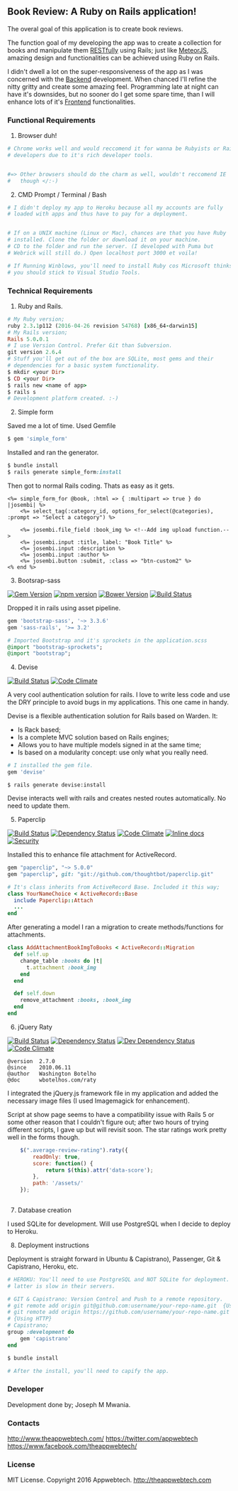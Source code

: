 ## Book Review: A Ruby on Rails application!

The overal goal of this application is to create book reviews.

The function goal of my developing the app was to create a collection 
for books and manipulate them [RESTfully](https://en.wikipedia.org/wiki/Representational_state_transfer) using Rails; just like [MeteorJS](https://en.wikipedia.org/wiki/Meteor_(web_framework)), amazing design and functionalities can be achieved using Ruby on Rails.

I didn't dwell a lot on the super-responsiveness of the app as I was concerned with the [Backend](https://www.upwork.com/hiring/development/back-end-web-developer/) development. When chanced 
I'll refine the nitty gritty and create some amazing feel. Programming 
late at night can have it's downsides, but no sooner do I get some spare time, than I will enhance lots of it's [Frontend](https://www.upwork.com/hiring/development/front-end-developer/) functionalities. 

### Functional Requirements

1. Browser duh!

```ruby
# Chrome works well and would reccomend it for wanna be Rubyists or Rails
# developers due to it's rich developer tools. 


#=> Other browsers should do the charm as well, wouldn't reccomend IE 
#   though </:-)
```

2. CMD Prompt / Terminal / Bash

```ruby
# I didn't deploy my app to Heroku because all my accounts are fully
# loaded with apps and thus have to pay for a deployment.


# If on a UNIX machine (Linux or Mac), chances are that you have Ruby 
# installed. Clone the folder or download it on your machine.
# CD to the folder and run the server. (I developed with Puma but 
# Webrick will still do.) Open localhost port 3000 et voila!

# If Running Winblows, you'll need to install Ruby cos Microsoft thinks 
# you should stick to Visual Studio Tools.
```

### Technical Requirements

1. Ruby and Rails. 

```ruby
# My Ruby version; 
ruby 2.3.1p112 (2016-04-26 revision 54768) [x86_64-darwin15]
# My Rails version;
Rails 5.0.0.1
# I use Version Control. Prefer Git than Subversion. 
git version 2.6.4
# Stuff you'll get out of the box are SQLite, most gems and their 
# dependencies for a basic system functionality. 
$ mkdir <your Dir>
$ CD <your Dir>
$ rails new <name of app>
$ rails s 
# Development platform created. :-)
```

2. Simple form

Saved me a lot of time. 
Used Gemfile

```ruby
$ gem 'simple_form'
```

Installed and ran the generator.

```ruby
$ bundle install
$ rails generate simple_form:install
```

Then got to normal Rails coding. Thats as easy as it gets. 

```erb
<%= simple_form_for @book, :html => { :multipart => true } do |josembi| %>
    <%= select_tag(:category_id, options_for_select(@categories), :prompt => "Select a category") %>
    
    <%= josembi.file_field :book_img %> <!--Add img upload function.-->
    <%= josembi.input :title, label: "Book Title" %>
    <%= josembi.input :description %>
    <%= josembi.input :author %>
    <%= josembi.button :submit, :class => "btn-custom2" %>
<% end %>
```

3. Bootsrap-sass

[![Gem Version](https://badge.fury.io/rb/bootstrap-sass.svg)](http://badge.fury.io/rb/bootstrap-sass)
[![npm version](https://img.shields.io/npm/v/bootstrap-sass.svg?style=flat)](https://www.npmjs.com/package/bootstrap-sass)
[![Bower Version](https://badge.fury.io/bo/bootstrap-sass.svg)](http://badge.fury.io/bo/bootstrap-sass)
[![Build Status](https://img.shields.io/travis/twbs/bootstrap-sass.svg)](https://travis-ci.org/twbs/bootstrap-sass)

Dropped it in rails using asset pipeline.
```ruby
gem 'bootstrap-sass', '~> 3.3.6'
gem 'sass-rails', '>= 3.2'

# Imported Bootstrap and it's sprockets in the application.scss
@import "bootstrap-sprockets";
@import "bootstrap";
```

4. Devise

[![Build Status](https://api.travis-ci.org/plataformatec/devise.svg?branch=master)](http://travis-ci.org/plataformatec/devise)
[![Code Climate](https://codeclimate.com/github/plataformatec/devise.svg)](https://codeclimate.com/github/plataformatec/devise)

A very cool authentication solution for rails. I love to write less code and use the DRY principle to avoid bugs in my applications. This one came in handy.

Devise is a flexible authentication solution for Rails based on Warden. It:

* Is Rack based;
* Is a complete MVC solution based on Rails engines;
* Allows you to have multiple models signed in at the same time;
* Is based on a modularity concept: use only what you really need.

```ruby
# I installed the gem file.
gem 'devise'
```

```console
$ rails generate devise:install
```

Devise interacts well with rails and creates nested routes automatically. No need to update them. 

5. Paperclip

[![Build Status](https://secure.travis-ci.org/thoughtbot/paperclip.svg?branch=master)](http://travis-ci.org/thoughtbot/paperclip)
[![Dependency Status](https://gemnasium.com/thoughtbot/paperclip.svg?travis)](https://gemnasium.com/thoughtbot/paperclip)
[![Code Climate](https://codeclimate.com/github/thoughtbot/paperclip.svg)](https://codeclimate.com/github/thoughtbot/paperclip)
[![Inline docs](http://inch-ci.org/github/thoughtbot/paperclip.svg)](http://inch-ci.org/github/thoughtbot/paperclip)
[![Security](https://hakiri.io/github/thoughtbot/paperclip/master.svg)](https://hakiri.io/github/thoughtbot/paperclip/master)

Installed this to enhance file attachment for ActiveRecord.

```ruby
gem "paperclip", "~> 5.0.0"
gem "paperclip", git: "git://github.com/thoughtbot/paperclip.git"

# It's class inherits from ActiveRecord Base. Included it this way;
class YourNameChoice < ActiveRecord::Base
  include Paperclip::Attach
  ...
end
```

After generating a model I ran a migration to create methods/functions for attachments.

```ruby
class AddAttachmentBookImgToBooks < ActiveRecord::Migration
  def self.up
    change_table :books do |t|
      t.attachment :book_img
    end
  end

  def self.down
    remove_attachment :books, :book_img
  end
end
```


6. jQuery Raty

[![Build Status](https://img.shields.io/travis/wbotelhos/raty/master.svg)](https://travis-ci.org/wbotelhos/raty "Travis CI")
[![Dependency Status](https://david-dm.org/wbotelhos/raty.svg)](https://david-dm.org/wbotelhos/raty "Dependency Status")
[![Dev Dependency Status](https://david-dm.org/wbotelhos/raty/dev-status.svg)](https://david-dm.org/wbotelhos/raty#info=devDependencies "Dev Dependency Status")
[![Code Climate](https://codeclimate.com/github/wbotelhos/raty.png)](https://codeclimate.com/github/wbotelhos/raty "Code Climate")

```
@version  2.7.0
@since    2010.06.11
@author   Washington Botelho
@doc      wbotelhos.com/raty
```

I integrated the jQuery.js framework file in my application and added the necessary image files (I used Imagemagick for enhancement).

Script at show page seems to have a compatibility issue with Rails 5 or some other reason that I couldn't figure out; after two hours of trying different scripts, I gave up but will revisit soon. The star ratings work pretty well in the forms though. 

```js
    $(".average-review-rating").raty({
        readOnly: true,
        score: function() {
            return $(this).attr('data-score');
        },
        path: '/assets/'
    });
    
```

7. Database creation

I used SQLite for development. Will use PostgreSQL when I decide to deploy to Heroku.

8. Deployment instructions

Deployment is straight forward in Ubuntu & Capistrano), Passenger, Git & Capistrano, Heroku, etc.
```ruby
# HEROKU: You'll need to use PostgreSQL and NOT SQLite for deployment. The 
# latter is slow in their servers.

# GIT & Capistrano: Version Control and Push to a remote repository.
# git remote add origin git@github.com:username/your-repo-name.git  {Using SSH}
# git remote add origin https://github.com/username/your-repo-name.git 
# {Using HTTP}
# Capistrano;
group :development do
    gem 'capistrano'
end

$ bundle install 

# After the install, you'll need to capify the app.
```

### Developer

Development done by;
Joseph M Mwania. 

### Contacts

http://www.theappwebtech.com/
https://twitter.com/appwebtech
https://www.facebook.com/theappwebtech/

### License

MIT License. Copyright 2016 Appwebtech. http://theappwebtech.com




